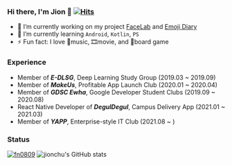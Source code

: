 ### Hi there, I'm Jion 👋 [![Hits](https://hits.seeyoufarm.com/api/count/incr/badge.svg?url=https%3A%2F%2Fgithub.com%2Fjionchu&count_bg=%2379C83D&title_bg=%23555555&icon=&icon_color=%23E7E7E7&title=hits&edge_flat=false)](https://hits.seeyoufarm.com)


<!--
**jionchu/jionchu** is a ✨ _special_ ✨ repository because its `README.md` (this file) appears on your GitHub profile.

Here are some ideas to get you started:

- 👯 I’m looking to collaborate on ...
- 🤔 I’m looking for help with ...
- 💬 Ask me about ...
- 📫 How to reach me: ...
- 😄 Pronouns: ...
-->

- 🔭 I’m currently working on my project [FaceLab](https://github.com/jionchu/FaceLab) and [Emoji Diary](https://github.com/jionchu/Emoji-Diary)
- 🌱 I’m currently learning `Android`, `Kotlin`, `PS`
- ⚡ Fun fact: I love 🎵music, 🎞️movie, and 🎲board game

### Experience
- Member of ***E-DLSG***, Deep Learning Study Group (2019.03 ~ 2019.09)
- Member of ***MakeUs***, Profitable App Launch Club (2020.01 ~ 2020.04)
- Member of ***GDSC Ewha***, Google Developer Student Clubs (2019.09 ~ 2020.08)
- React Native Developer of ***DegulDegul***, Campus Delivery App (2021.01 ~ 2021.03)
- Member of ***YAPP***, Enterprise-style IT Club (2021.08 ~ )

### Status
[![fn0809](http://mazassumnida.wtf/api/v2/generate_badge?boj=fn0809)](https://solved.ac/fn0809)
![jionchu's GitHub stats](https://github-readme-stats.vercel.app/api?username=jionchu&show_icons=true&theme=radical)
